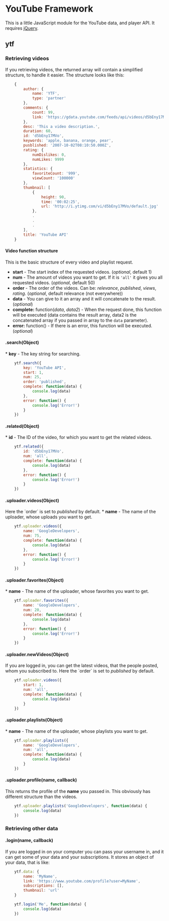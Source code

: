 <h1>YouTube Framework</h1>

This is a little JavaScript module for the YouTube data, and player API. It requires [jQuery](https://github.com/jquery/jquery). 

<h2>ytf</h2>

<h3>Retrieving videos</h3>

If you retrieving videos, the returned array will contain a simplified structure, to handle it easier. The structure looks like this:

``` js
	{
		author: {
			name: 'YTF',
			type: 'partner'
		},
		comments: {
			count: 99,
			link: 'https://gdata.youtube.com/feeds/api/videos/d5bEny17MVo/comments?v=2.1'
		},
		desc: 'This a video description.',
		duration: 60,
		id: 'd5bEny17MVo',
		keywords: 'apple, banana, orange, pear',
		pusblished: '2007-10-02T08:10:50.000Z',
		rating: {
			numDislikes: 0,
			numLikes: 9999
		},
		statistics: {
			favoriteCount: '999',
			viewCount: '100000'
		},
		thumbnail: [
			{
				height: 90,
				time: '00:02:25',
				url: 'http://i.ytimg.com/vi/d5bEny17MVo/default.jpg'
			},
			.
			.
			.
		],
		title: 'YouTube API'
	}
```

<h4>Video function structure</h4>
This is the basic structure of every video and playlist request.

* <b>start</b> - The start index of the requested videos. (<i>optional</i>, default 1)
* <b>num</b> - The amount of videos you want to get. If it is `'all'` it gives you all requested videos. (<i>optional</i>, default 50)
* <b>order</b> - The order of the videos. Can be: <i>relevance</i>, <i>published</i>, <i>views</i>, <i>rating</i>.  (<i>optional</i>, default relevance (not everywhere))
* <b>data</b> - You can give to it an array and it will concatenate to the result. (<i>optional</i>)
* <b>complete:</b> function(<i>data</i>, <i>data2</i>) - When the request done, this function will be executed (data contains the result array, data2 is the concatenated array if you passed in array to the `data` parameter).
* <b>error:</b> function() - If there is an error, this function will be executed. (<i>optional</i>)

<h4>.search(Object)</h4>
* <b>key</b> - The key string for searching.

``` js
	ytf.search({
		key: 'YouTube API',
		start: 1,
		num: 25,
		order: 'published',
		complete: function(data) {
			console.log(data)
		},
		error: function() {
			console.log('Error!')
		}
	})
```

<h4>.related(Object)</h4>
* <b>id</b> - The ID of the video, for which you want to get the related videos.

``` js
	ytf.related({
		id: 'd5bEny17MVo',
		num: 'all',
		complete: function(data) {
			console.log(data)
		},
		error: function() {
			console.log('Error!')
		}
	})
```

<h4>.uploader.videos(Object)</h4>
Here the `order` is set to <i>published</i> by default.
* <b>name</b> - The name of the uploader, whose uploads you want to get.

``` js
	ytf.uploader.videos({
		name: 'GoogleDevelopers',
		num: 75,
		complete: function(data) {
			console.log(data)
		},
		error: function() {
			console.log('Error!')
		}
	})
```

<h4>.uploader.favorites(Object)</h4>
* <b>name</b> - The name of the uploader, whose favorites you want to get.

``` js
	ytf.uploader.favorites({
		name: 'GoogleDevelopers',
		num: 20,
		complete: function(data) {
			console.log(data)
		},
		error: function() {
			console.log('Error!')
		}
	})
```

<h4>.uploader.newVideos(Object)</h4>
If you are logged in, you can get the latest videos, that the people posted, whom you subscribed to. Here the `order` is set to <i>published</i> by default.

``` js
	ytf.uploader.videos({
		start: 1,
		num: 'all',
		complete: function(data) {
			console.log(data)
		}
	})
```

<h4>.uploader.playlists(Object)</h4>
* <b>name</b> - The name of the uploader, whose playlists you want to get.

``` js
	ytf.uploader.playlists({
		name: 'GoogleDevelopers',
		num: 'all',
		complete: function(data) {
			console.log(data)
		}
	})
```

<h4>.uploader.profile(name, callback)</h4>
This returns the profile of the <b>name</b> you passed in. This obviously has different structure than the videos.

``` js
	ytf.uploader.playlists('GoogleDevelopers', function(data) {
		console.log(data)
	})
```

<h3>Retrieving other data</h3>
<h4>.login(name, callback)</h4>
If you are logged in on your computer you can pass your username in, and it can get some of your data and your subscriptions. It stores an object of your data, that is like:

``` js
	ytf.data: {
		name: 'MyName',
		link: 'https://www.youtube.com/profile?user=MyName',
		subscriptions: [],
		thumbnail: 'url'
	}
```

``` js
	ytf.login('Me', function(data) {
		console.log(data)
	})
```